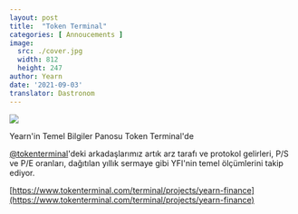 ```yaml
---
layout: post
title:  "Token Terminal"
categories: [ Annoucements ]
image:
  src: ./cover.jpg
  width: 812
  height: 247
author: Yearn
date: '2021-09-03'
translator: Dastronom
---
```


![](/_posts/_announcements/token-terminal/1.jpg?w=812&h=247)

Yearn'in Temel Bilgiler Panosu Token Terminal'de

[@tokenterminal](https://twitter.com/tokenterminal)'deki arkadaşlarımız artık arz tarafı ve protokol gelirleri, P/S ve P/E oranları, dağıtılan yıllık sermaye gibi YFI'nin temel ölçümlerini takip ediyor.

[https://www.tokenterminal.com/terminal/projects/yearn-finance](https://www.tokenterminal.com/terminal/projects/yearn-finance)
